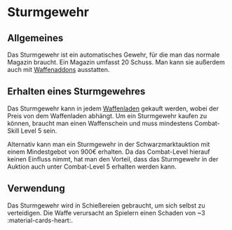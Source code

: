 # Sturmgewehr

## Allgemeines
Das Sturmgewehr ist ein automatisches Gewehr, für die man das normale Magazin braucht. Ein Magazin umfasst 20 Schuss.
Man kann sie außerdem auch mit [Waffenaddons](pages/other/weaponaddons) ausstatten.

## Erhalten eines Sturmgewehres
Das Sturmgewehr kann in jedem [Waffenladen](./../../biz/waffenladen.md) gekauft werden, wobei der Preis von dem Waffenladen abhängt.
Um ein Sturmgewehr kaufen zu können, braucht man einen Waffenschein und muss mindestens Combat-Skill Level 5 sein.

Alternativ kann man ein Sturmgewehr in der Schwarzmarktauktion mit einem Mindestgebot von 900€ erhalten.
Da das Combat-Level hierauf keinen Einfluss nimmt, hat man den Vorteil,
dass das Sturmgewehr in der Auktion auch unter Combat-Level 5 erhalten werden kann.

## Verwendung
Das Sturmgewehr wird in Schießereien gebraucht, um sich selbst zu verteidigen. Die Waffe verursacht an Spielern einen Schaden von ~3 :material-cards-heart:.